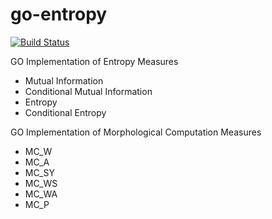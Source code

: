 # go-entropy
[![Build Status](https://travis-ci.org/kzahedi/goent.svg?branch=master)](https://travis-ci.org/kzahedi/goent)

GO Implementation of Entropy Measures
- Mutual Information
- Conditional Mutual Information
- Entropy
- Conditional Entropy


GO Implementation of Morphological Computation Measures
- MC_W
- MC_A
- MC_SY
- MC_WS
- MC_WA
- MC_P
